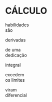 # CÁLCULO

habilidades\
são

derivadas

de uma\
dedicação

integral

excedem\
os limites

viram\
diferencial
